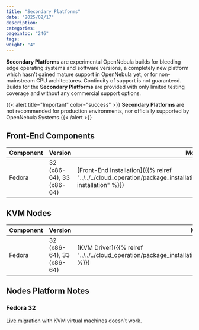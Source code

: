 ```yaml
---
title: "Secondary Platforms"
date: "2025/02/17"
description:
categories:
pageintoc: "246"
tags:
weight: "4"
---
```


<a id="secondary"></a>

<!--# Secondary Platforms -->

**Secondary Platforms** are experimental OpenNebula builds for bleeding edge operating systems and software versions, a completely new platform which hasn’t gained mature support in OpenNebula yet, or for non-mainstream CPU architectures. Continuity of support is not guaranteed. Builds for the **Secondary Platforms** are provided with only limited testing coverage and without any commercial support options.

{{< alert title="Important" color="success" >}}
**Secondary Platforms** are not recommended for production environments, nor officially supported by OpenNebula Systems.{{< /alert >}} 

## Front-End Components

| Component   | Version                  | More information                                                                                                                        |
|-------------|--------------------------|-----------------------------------------------------------------------------------------------------------------------------------------|
| Fedora      | 32 (x86-64), 33 (x86-64) | [Front-End Installation]({{% relref "../../../cloud_operation/package_installation_references/front_end_installation/install#frontend-installation" %}}) |

## KVM Nodes

| Component   | Version                  | More information                                                                                           |
|-------------|--------------------------|------------------------------------------------------------------------------------------------------------|
| Fedora      | 32 (x86-64), 33 (x86-64) | [KVM Driver]({{% relref "../../../cloud_operation/package_installation_references/kvm_node_deployment/kvm_driver#kvmg" %}}) |

## Nodes Platform Notes

### Fedora 32

[Live migration](https://github.com/OpenNebula/one/issues/4695) with KVM virtual machines doesn’t work.
